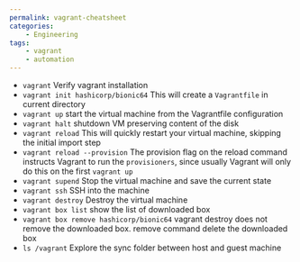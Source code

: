 ```yaml
---
permalink: vagrant-cheatsheet
categories:
    - Engineering
tags:
    - vagrant
    - automation
---
```




-   `vagrant` Verify vagrant installation
-   `vagrant init hashicorp/bionic64` This will create a `Vagrantfile` in current directory
-   `vagrant up` start the virtual machine from the Vagrantfile configuration
-   `vagrant halt` shutdown VM preserving content of the disk
-   `vagrant reload` This will quickly restart your virtual machine, skipping the initial import step
-   `vagrant reload --provision` The provision flag on the reload command instructs Vagrant to run the `provisioners`, since usually Vagrant will only do this on the first `vagrant up`
-   `vagrant supend` Stop the virtual machine and save the current state
-   `vagrant ssh` SSH into the machine
-   `vagrant destroy` Destroy the virtual machine
-   `vagrant box list` show the list of downloaded box
-   `vagrant box remove hashicorp/bionic64` vagrant destroy does not remove the downloaded box. remove command delete the downloaded box
-   `ls /vagrant` Explore the sync folder between host and guest machine
